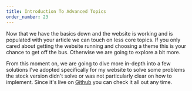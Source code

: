 ```yaml
---
title: Introduction To Advanced Topics
order_number: 23
---
```


Now that we have the basics down and the website is working and is populated with your article we can touch on less core topics. If you only cared about getting the website running and choosing a theme this is your chance to get off the bus. Otherwise we are going to explore a bit more.

From this moment on, we are going to dive more in-depth into a few solutions I've adopted specifically for my website to solve some problems the stock version didn't solve or was not particularly clear on how to implement. Since it's live on [Github][1] you can check it all out any time.

[1]: https://github.com/valeIT/valeIT.github.io